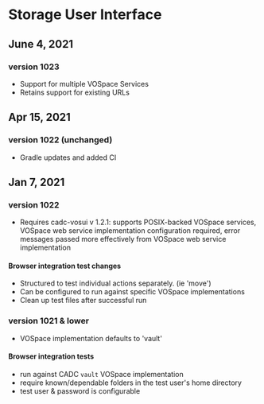 # Storage User Interface
## June 4, 2021
### version 1023
* Support for multiple VOSpace Services
* Retains support for existing URLs

## Apr 15, 2021
### version 1022 (unchanged)
* Gradle updates and added CI

## Jan 7, 2021
### version 1022
* Requires cadc-vosui v 1.2.1: supports POSIX-backed VOSpace services, VOSpace web service
implementation configuration required, error messages passed more effectively from 
VOSpace web service implementation

#### Browser integration test changes 
* Structured to test individual actions separately. (ie 'move')
* Can be configured to run against specific VOSpace implementations
* Clean up test files after successful run


### version 1021 & lower
* VOSpace implementation defaults to 'vault'

#### Browser integration tests
* run against CADC `vault` VOSpace implementation
* require known/dependable folders in the test user's home directory
* test user & password is configurable


